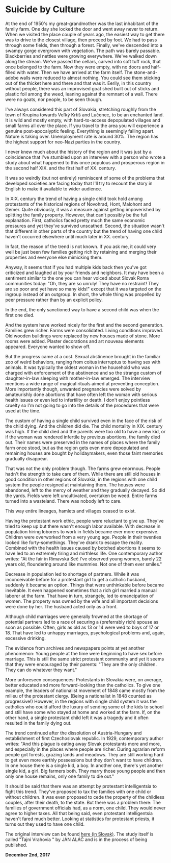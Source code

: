 # Suicide by Culture



At the end of 1950's my great-grandmother was the last inhabitant of the family farm. One day she locked the door and went away never to return. When we visited the place couple of years ago, the easiest way to get there was to drive to the closest village, then proceed by foot. We had to pass through some fields, then through a forest. Finally, we've descended into a swampy gorge overgrown with vegetation. The path was barely passable. Blackberries and nettles were growing everywhere. We've walked down along the stream. We've passed the cellars, carved into soft tuff rock, that once belonged to the farm. Now they were empty, with no doors and half-filled with water. Then we have arrived at the farm itself. The stone-and-adobe walls were reduced to almost nothing. You could see them sticking out of the thicket here and there and that was it. Eerily, in this country without people, there was an improvised goat shed built out of sticks and plastic foil among the weed, leaning against the remnant of a wall. There were no goats, nor people, to be seen though.

I've always considered this part of Slovakia, stretching roughly from the town of Krupina towards Veľký Krtíš and Lučenec, to be an enchanted land. It is wild and mostly empty, with hard-to-access depopulated villages and small farms all over the place. If you travel to the area you will experience a genuine post-apocalyptic feeling. Everything is seemingly falling apart. Nature is taking over. Unemployment rate is around 30%. The region has the highest support for neo-Nazi parties in the country.

I never knew much about the history of the region and it was just by a coincidence that I've stumbled upon an interview with a person who wrote a study about what happened to this once populous and prosperous region in the second half XIX. and the first half of XX. century.

It was so weirdly (but not entirely) reminiscent of some of the problems that developed societies are facing today that I'll try to recount the story in English to make it available to wider audience.

In XIX. century the trend of having a single child took hold among protestants of the historical regions of Novohrad, Hont, Malohont and Gemer. Quite obviously, it was a measure against getting impoverished by splitting the family property. However, that can't possibly be the full explanation. First, catholics faced pretty much the same economic pressures and yet they've survived unscathed. Second, the situation wasn't that different in other parts of the country but the trend of having one child haven't occurred elsewhere until much later in XX. century.

In fact, the reason of the trend is not known. If you ask me, it could very well be just been few families getting rich by retaining and merging their properties and everyone else mimicking them.

Anyway, it seems that if you had multiple kids back then you've got criticized and laughed at by your friends and neighbors. It may have been a sentiment similar to the one you can hear voiced about Slovak Roma communities today: "Oh, they are so unruly! They have no restraint! They are so poor and yet have so many kids!" except that it was targeted on the ingroup instead of an outgroup. In short, the whole thing was propelled by peer pressure rather than by an explicit policy.

In the end, the only sanctioned way to have a second child was when the first one died.

And the system have worked nicely for the first and the second generation. Families grew richer. Farms were consolidated. Living conditions improved. Old wooden buildings were replaced by new houses made of stone. More rooms were added. Plaster decorations and art nouveau elements appeared. Everyone wanted to show off.

But the progress came at a cost. Sexual abstinence brought in the familiar zoo of weird behaviors, ranging from coitus interruptus to having sex with animals. It was typically the oldest woman in the household who was charged with enforcement of the abstinence and so the strange custom of daughter-in-law sleeping with mother-in-law emerged. The interview mentions a wide range of magical rituals aimed at preventing conception. More importantly though, unwanted pregnancies were solved by amateurishly done abortions that have often left the woman with serious health issues or even led to infertility or death. I don't enjoy pointless cruelty so I'm not going to go into the details of the procedures that were used at the time.

The custom of having a single child survived even in the face of the risk of the child dying. And the children did die. The child mortality in XIX. century was high. If the child died and the parents were too old to have a new kid, or if the woman was rendered infertile by previous abortions, the family died out. Their names were preserved in the names of places where the family farm once stood, but as the region gets even more depopulated and remaining houses are bought by holidaymakers, even those faint memories gradually disappear.

That was not the only problem though. The farms grew enormous. People hadn't the strength to take care of them. While there are still old houses in good condition in other regions of Slovakia, in the regions with one child system the people resigned at maintaining them. The houses were abandoned, left to the mercy of weather and they gradually decayed. So did the yards. Fields were left uncultivated, overtaken be weed. Entire farms turned into a wasteland. There was nobody left to care.

This way entire lineages, hamlets and villages ceased to exist.

Having the protestant work ethic, people were reluctant to give up. They've tried to keep up but there wasn't enough labor available. With decrease in population hiring loborers to work in fields became ever more expensive. Children were overworked from a very young age. People in their twenties looked like forty-somethings. They've drank to escape the reality. Combined with the health issues caused by botched abortions it seems to have led to an extremely tiring and mirthless life. One contemporary author writes: "At the fair in Rimavská Seč I've observed young women, barely 22 years old, floundering around like mummies. Not one of them ever smiles."

Decrease in population led to shortage of partners. While it was inconceivable before for a protestant girl to get a catholic husband, suddenly it became an option. Things that were unthinkable before became inevitable. It even happened sometimes that a rich girl married a manual laborer at the farm. That have in turn, strangely, led to emancipation of women. The property was owned by the wife and all important decisions were done by her. The husband acted only as a front.

Although child marriages were generally frowned at the shortage of potential partners led to a race of securing a (preferrably rich) spouse as soon as possible. Often, girls as old as 13 or 14 were wed to boys of 17 or 18. That have led to unhappy marriages, psychological problems and, again, excessive drinking.

The evidence from archives and newspapers points at yet another phenomenon: Young people at the time were beginning to have sex before marriage. This is still the same strict protestant community and yet it seems that they were encouraged by their parents: "They are the only children. They can do whatever they want."

More unforeseen consequences: Protestants in Slovakia were, on average, better educated and more forward-looking than the catholics. To give one example, the leaders of nationalist movement of 1848 came mostly from the milieu of the protestant clergy. (Being a nationalist in 1848 counted as progressive!) However, in the regions with single child system it was the catholics who could afford the luxury of sending some of the kids to school and still have some who stayed at home and worked at the farm. If, on the other hand, a single protestant child left it was a tragedy and it often resulted in the family dying out.

The trend continued after the dissolution of Austria-Hungary and establishment of first Czechoslovak republic. In 1929, contemporary author writes: "And this plague is eating away Slovak protestants more and more, and especially in the places where people are richer. During agrarian reform people got forests, grazing lands and meadows. They are still working hard to get even more earthly possessions but they don't want to have children. In one house there is a single kid, a boy. In another one, there's yet another single kid, a girl. Big farmers both. They marry those young people and then only one house remains, only one family to die out."

It should be said that there was an attempt by protestant intelligentsia to fight this trend. They've proposed to tax the families with one child or without children. It was even proposed to cede the property of the childless couples, after their death, to the state. But there was a problem there: The families of government officials had, as a norm, one child. They would never agree to higher taxes. All that being said, even protestant intelligentsia haven't fared much better. Looking at statistics for protestant priests, it turns out they used to have one child.

The original interview can be found [here (in Slovak)](https://dennikn.sk/953687/ako-evanjelici-sami-seba-na-juhu-stredneho-slovenska-takmer-vyhubili). The study itself is called "Tajní Vrahovia " by JÁN ALÁČ and is in the process of being published.

**December 2nd, 2017**